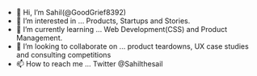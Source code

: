 - 👋 Hi, I’m Sahil(@GoodGrief8392)
- 👀 I’m interested in ... Products, Startups and Stories.
- 🌱 I’m currently learning ... Web Development(CSS) and Product Management.
- 💞️ I’m looking to collaborate on ... product teardowns, UX case studies and consulting competitions
- 📫 How to reach me ... Twitter @Sahilthesail

<!---
GoodGrief8392/GoodGrief8392 is a ✨ special ✨ repository because its `README.md` (this file) appears on your GitHub profile.
You can click the Preview link to take a look at your changes.
--->
